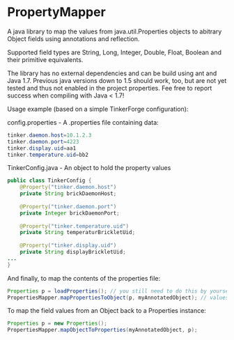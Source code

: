 PropertyMapper
==============

A java library to map the values from java.util.Properties objects to abitrary Object fields using annotations and reflection.

Supported field types are String, Long, Integer, Double, Float, Boolean and their primitive equivalents.

The library has no external dependencies and can be build using ant and Java 1.7. Previous java versions down to 1.5 should work, too, but are not yet tested and thus not enabled in the project properties. Fee free to report success when compiling with Java < 1.7!

Usage example (based on a simple TinkerForge configuration):

config.properties - A .properties file containing data:
```java
tinker.daemon.host=10.1.2.3
tinker.daemon.port=4223
tinker.display.uid=aa1
tinker.temperature.uid=bb2
```

TinkerConfig.java - An object to hold the property values
```java
public class TinkerConfig {
    @Property("tinker.daemon.host")
    private String brickDaemonHost;
    
    @Property("tinker.daemon.port")
    private Integer brickDaemonPort;
    
    @Property("tinker.temperature.uid")
    private String temperaturBrickletUid;
    
    @Property("tinker.display.uid")
    private String displayBrickletUid;
...
}
```

And finally, to map the contents of the properties file:
```java
Properties p = loadProperties(); // you still need to do this by yourself, don't care where the properties come from
PropertiesMapper.mapPropertiesToObject(p, myAnnotatedObject); // values from the p are written to myConfigObject based on the @Property annotations
```

To map the field values from an Object back to a Properties instance:

```java
Properties p = new Properties();
PropertiesMapper.mapObjectToProperties(myAnnotatedObject, p);
```

